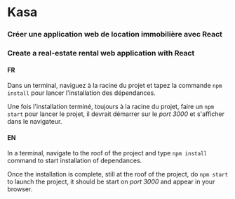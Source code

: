 # Kasa
### Créer une application web de location immobilière avec React
### Create a real-estate rental web application with React

#### FR

Dans un terminal, naviguez à la racine du projet et tapez la commande `npm install` pour lancer l'installation des dépendances.

Une fois l'installation terminé, toujours à la racine du projet, faire un `npm start` pour lancer le projet, il devrait démarrer sur le *port 3000* et s'afficher dans le navigateur.

#### EN
In a terminal, navigate to the roof of the project and type `npm install` command to start installation of dependances.

Once the installation is complete, still at the roof of the project, do  `npm start` to launch the project, it should be start on *port 3000* and appear in your browser.